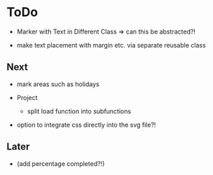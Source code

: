 # ToDo

* Marker with Text in Different Class
    => can this be abstracted?!

* make text placement with margin etc. via separate reusable class


## Next

* mark areas such as holidays

* Project
    * split load function into subfunctions

* option to integrate css directly into the svg file?!


## Later

* (add percentage completed?!)
